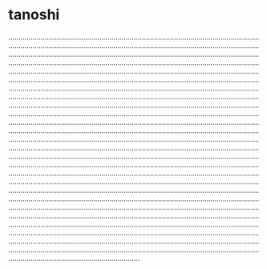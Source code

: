 # tanoshi
.........................................................................................................................................................................................................................................................................................................................................................................................................................................................................................................................................................................................................................................................................................................................................................................................................................................................................................................................................................................................................................................................................................................................................................................................................................................................................................................................................................................................................................................................................................................................................................................................................................................................................................................................................................................................................................................................................................................................................................................................................................................................................................................................................................................................................................................................................................................................................................................................................................................................................................................................................................................................................................................................................................................................................................................................................................................................................................................................................................................................................................................................................................................................................................................................................................................................................................................................................................................................................................